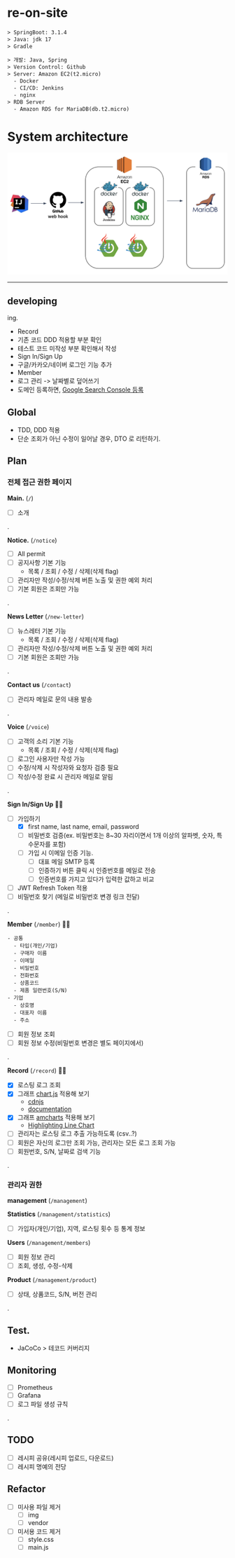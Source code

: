 # re-on-site

```text
> SpringBoot: 3.1.4
> Java: jdk 17
> Gradle
```

```text
> 개발: Java, Spring
> Version Control: Github
> Server: Amazon EC2(t2.micro)
  - Docker
  - CI/CD: Jenkins
  - nginx
> RDB Server
  - Amazon RDS for MariaDB(db.t2.micro)
```

# System architecture

![Result](https://raw.githubusercontent.com/jihunparkme/blog/main/img/aws-ec2/system-architecture.png 'Result')

---

## developing

ing.
- Record
- 기존 코드 DDD 적용할 부분 확인
- 테스트 코드 미작성 부분 확인해서 작성
- Sign In/Sign Up
- 구글/카카오/네이버 로그인 기능 추가
- Member
- 로그 관리 -> 날짜별로 덮어쓰기
- 도메인 등록하면, [Google Search Console 등록](https://search.google.com/search-console/about)

## Global

- TDD, DDD 적용
- 단순 조회가 아닌 수정이 일어날 경우, DTO 로 리턴하기.

## Plan

### 전체 접근 권한 페이지

**Main.** (`/`)
- [ ] 소개

.

**Notice.** (`/notice`)
- [ ] All permit
- [ ] 공지사항 기본 기능
  - 목록 / 조회 / 수정 / 삭제(삭제 flag)
- [ ] 관리자만 작성/수정/삭제 버튼 노출 및 권한 예외 처리
- [ ] 기본 회원은 조회만 가능

.

**News Letter** (`/new-letter`)
- [ ] 뉴스레터 기본 기능
  - 목록 / 조회 / 수정 / 삭제(삭제 flag)
- [ ] 관리자만 작성/수정/삭제 버튼 노출 및 권한 예외 처리
- [ ] 기본 회원은 조회만 가능

.

**Contact us** (`/contact`)
- [ ] 관리자 메일로 문의 내용 발송

.

**Voice** (`/voice`)
- [ ] 고객의 소리 기본 기능
  - 목록 / 조회 / 수정 / 삭제(삭제 flag)
- [ ] 로그인 사용자만 작성 가능
- [ ] 수정/삭제 시 작성자와 요청자 검증 필요
- [ ] 작성/수정 완료 시 관리자 메일로 알림

.

**Sign In/Sign Up** 🏃🏻‍
- [ ] 가입하기
  - [x] first name, last name, email, password
  - [ ] 비밀번호 검증(ex. 비밀번호는 8~30 자리이면서 1개 이상의 알파벳, 숫자, 특수문자를 포함)
  - [ ] 가입 시 이메일 인증 기능.
    - [ ] 대표 메일 SMTP 등록
    - [ ] 인증하기 버튼 클릭 시 인증번호를 메일로 전송
    - [ ] 인증번호를 가지고 있다가 입력한 값하고 비교
- [ ] JWT Refresh Token 적용
- [ ] 비밀번호 찾기 (메일로 비밀번호 변경 링크 전달)

.

**Member** (`/member`) 🏃🏻‍
```
- 공통
  - 타입(개인/기업)
  - 구매자 이름
  - 이메일
  - 비밀번호
  - 전화번호
  - 상품코드
  - 제품 일련번호(S/N)
- 기업
  - 상호명
  - 대표자 이름
  - 주소
```

- [ ] 회원 정보 조회
- [ ] 회원 정보 수정(비밀번호 변경은 별도 페이지에서)

.

**Record** (`/record`) 🏃🏻‍
- [x] 로스팅 로그 조회
- [x] 그래프 [chart.js](https://www.chartjs.org/) 적용해 보기
  - [cdnjs](https://cdnjs.com/libraries/Chart.js)
  - [documentation](https://www.chartjs.org/docs/latest/)
- [x] 그래프 [amcharts](https://www.amcharts.com/) 적용해 보기
  - [Highlighting Line Chart](https://www.amcharts.com/demos/highlighting-line-chart-series-on-legend-hover/)
- [ ] 관리자는 로스팅 로그 추출 가능하도록 (csv..?)
- [ ] 회원은 자신의 로그만 조회 가능, 관리자는 모든 로그 조회 가능
- [ ] 회원번호, S/N, 날짜로 검색 기능

.

### 관리자 권한

**management** (`/management`)

**Statistics** (`/management/statistics`)
- [ ] 가입자(개인/기업), 지역, 로스팅 횟수 등 통계 정보

**Users**  (`/management/members`)
- [ ] 회원 정보 관리
- [ ] 조회, 생성, 수정-삭제

**Product**  (`/management/product`)
- [ ] 상태, 상품코드, S/N, 버전 관리

.

## Test.

- JaCoCo > 테코드 커버리지

## Monitoring

- [ ] Prometheus
- [ ] Grafana
- [ ] 로그 파일 생성 규칙

.

## TODO

- [ ] 레시피 공유(레시피 업로드, 다운로드)
- [ ] 레시피 명예의 전당

## Refactor

- [ ] 미사용 파일 제거
  - [ ] img
  - [ ] vendor
- [ ] 미서용 코드 제거
  - [ ] style.css
  - [ ] main.js